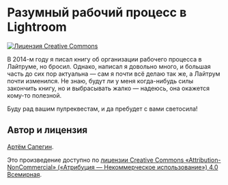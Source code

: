 # Разумный рабочий процесс в Lightroom

<a rel="license" href="http://creativecommons.org/licenses/by-nc/4.0/"><img alt="Лицензия Creative Commons" style="border-width:0" src="https://i.creativecommons.org/l/by-nc/4.0/80x15.png" /></a>

В 2014-м году я писал книгу об организации рабочего процесса в Лайтруме, но бросил. Однако, написал я довольно много, и большая часть до сих пор актуальна — сам я почти всё делаю так же, а Лайтрум почти изменился. Не знаю, будут ли у меня когда-нибудь силы закончить книгу, но и выбрасывать жалко — надеюсь, она окажется кому-то полезной.

Буду рад вашим пулреквестам, и да пребудет с вами светосила!

## Автор и лицензия

[Артём Сапегин](http://morning.photos).

Это произведение доступно по <a rel="license" href="http://creativecommons.org/licenses/by-nc/4.0/">лицензии Creative Commons «Attribution-NonCommercial» («Атрибуция — Некоммерческое использование») 4.0 Всемирная</a>.
